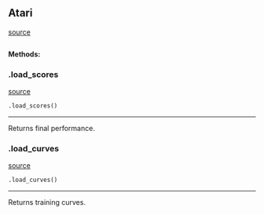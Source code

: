 #


## Atari
[source](https://github.com/RLE-Foundation/rllte/blob/main/rllte/hub/datasets/atari.py/#L30)
```python 

```




**Methods:**


### .load_scores
[source](https://github.com/RLE-Foundation/rllte/blob/main/rllte/hub/datasets/atari.py/#L47)
```python
.load_scores()
```

---
Returns final performance.

### .load_curves
[source](https://github.com/RLE-Foundation/rllte/blob/main/rllte/hub/datasets/atari.py/#L50)
```python
.load_curves()
```

---
Returns training curves.
